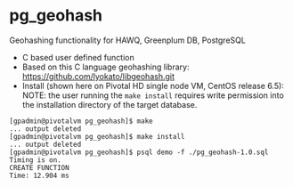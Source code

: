 # pg_geohash
Geohashing functionality for HAWQ, Greenplum DB, PostgreSQL

* C based user defined function
* Based on this C language geohashing library: https://github.com/lyokato/libgeohash.git
* Install (shown here on Pivotal HD single node VM, CentOS release 6.5):
NOTE: the user running the `make install` requires write permission into the installation
directory of the target database.

```
[gpadmin@pivotalvm pg_geohash]$ make
... output deleted
[gpadmin@pivotalvm pg_geohash]$ make install
... output deleted
[gpadmin@pivotalvm pg_geohash]$ psql demo -f ./pg_geohash-1.0.sql
Timing is on.
CREATE FUNCTION
Time: 12.904 ms
```

